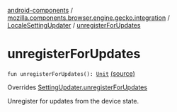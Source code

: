 [android-components](../../index.md) / [mozilla.components.browser.engine.gecko.integration](../index.md) / [LocaleSettingUpdater](index.md) / [unregisterForUpdates](./unregister-for-updates.md)

# unregisterForUpdates

`fun unregisterForUpdates(): `[`Unit`](https://kotlinlang.org/api/latest/jvm/stdlib/kotlin/-unit/index.html) [(source)](https://github.com/mozilla-mobile/android-components/blob/master/components/browser/engine-gecko-beta/src/main/java/mozilla/components/browser/engine/gecko/integration/LocaleSettingUpdater.kt#L40)

Overrides [SettingUpdater.unregisterForUpdates](../-setting-updater/unregister-for-updates.md)

Unregister for updates from the device state.

